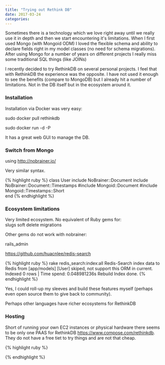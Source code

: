 ```yaml
---
title: "Trying out Rethink DB"
date: 2017-03-24
categories:
---
```


Sometimes there is a technology which we love right away until we really use it in depth and then we start encountering it's limitations.  When I first used Mongo (with Mongoid ODM) I loved the flexible schema and ability to declare fields right in my model classes (no need for schema migrations).  After using Mongo for a number of years on different projects I really miss some traditional SQL things (like JOINs)

I recently decided to try RethinkDB on several personal projects.  I feel that with RethinkDB the experience was the opposite.  I have not used it enough to see the benefits (compare to MongoDB) but I already hit a number of limitations.  Not in the DB itself but in the ecosystem around it.  

### Installation

Installation via Docker was very easy:

sudo docker pull rethinkdb

sudo docker run -d -P

It has a great web GUI to manage the DB.  

### Switch from Mongo

using http://nobrainer.io/

Very similar syntax.  

{% highlight ruby %}
class User
  include NoBrainer::Document
  include NoBrainer::Document::Timestamps
  #include Mongoid::Document
  #include Mongoid::Timestamps::Short  
end
{% endhighlight %}


### Ecosystem limitations

Very limited ecosystem.  No equivalent of Ruby gems for:  
slugs
soft delete
migrations


Other gems do not work with nobrainer:

rails_admin

https://github.com/huacnlee/redis-search

{% highlight ruby %}
rake redis_search:index:all
Redis-Search index data to Redis from [app/models]
[User]
skiped, not support this ORM in current.
Indexed 0 rows  |  Time spend: 0.048981236s
Rebuild Index done.
{% endhighlight %}


Yes, I could roll-up my sleeves and build these features myself (perhaps even open source them to give back to community).  

Perhaps other languages have richer ecosystems for RethinkDB

### Hosting

Short of running your own EC2 instances or physical hardware there seems to be only one PAAS for RethinkDB https://www.compose.com/rethinkdb.  They do not have a free tiet to try things and are not that cheap.  


{% highlight ruby %}

{% endhighlight %}
